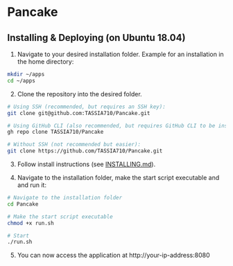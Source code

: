 # Pancake



## Installing & Deploying (on Ubuntu 18.04)

1. Navigate to your desired installation folder. Example for an installation in the home directory:
```bash
mkdir ~/apps
cd ~/apps
```

2. Clone the repository into the desired folder.
```bash
# Using SSH (recommended, but requires an SSH key):
git clone git@github.com:TASSIA710/Pancake.git

# Using GitHub CLI (also recommended, but requires GitHub CLI to be installed):
gh repo clone TASSIA710/Pancake

# Without SSH (not recommended but easier):
git clone https://github.com/TASSIA710/Pancake.git
```

3. Follow install instructions (see [INSTALLING.md](https://github.com/TASSIA710/Pancake/blob/docs/INSTALLING.md)).

4. Navigate to the installation folder, make the start script executable and and run it:
```bash
# Navigate to the installation folder
cd Pancake

# Make the start script executable
chmod +x run.sh

# Start
./run.sh
```

5. You can now access the application at http://your-ip-address:8080
